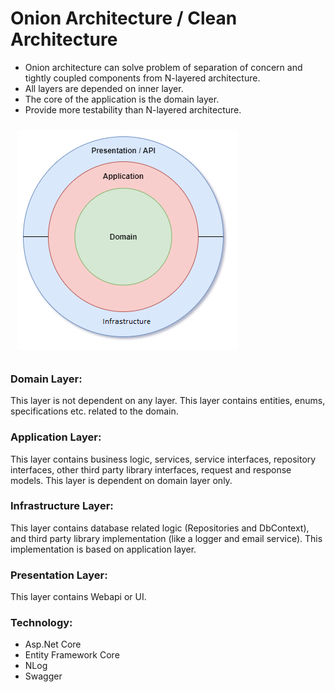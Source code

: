 # Onion Architecture / Clean Architecture

- Onion architecture can solve problem of separation of concern and tightly coupled components from N-layered architecture.
- All layers are depended on inner layer.
- The core of the application is the domain layer.
- Provide more testability than N-layered architecture.

<img src="https://raw.githubusercontent.com/NilavPatel/dotnet-onion-architecture/main/docs/dotnet-onion-architecture.png" style="padding:10px">

### Domain Layer:

This layer is not dependent on any layer. This layer contains entities, enums, specifications etc. related to the domain.  

### Application Layer:

This layer contains business logic, services, service interfaces, repository interfaces, other third party library interfaces, request and response models. This layer is dependent on domain layer only.  

### Infrastructure Layer:

This layer contains database related logic (Repositories and DbContext), and third party library implementation (like a logger and email service). This implementation is based on application layer.

### Presentation Layer:

This layer contains Webapi or UI.  

### Technology:

- Asp.Net Core
- Entity Framework Core
- NLog
- Swagger

